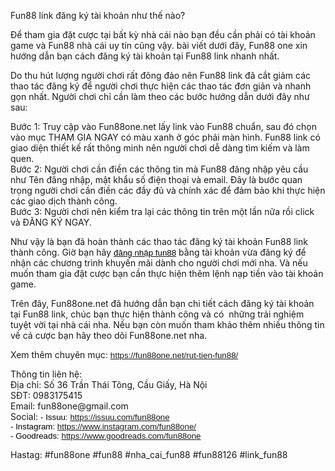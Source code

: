 <p>Fun88 link đăng ký tài khoản như thế nào?</p>

<p>Để tham gia đặt cược tại bất kỳ nhà cái nào bạn đều cần phải có tài khoản game và Fun88 nhà cái uy tín cũng vậy. bài viết dưới đây, Fun88 one xin hướng dẫn bạn cách đăng ký tài khoản tại Fun88 link nhanh nhất.</p>

<p>Do thu hút lượng người chơi rất đông đảo nên Fun88 link đã cắt giảm các thao tác đăng ký để người chơi thực hiện các thao tác đơn giản và nhanh gọn nhất. Người chơi chỉ cần làm theo các bước hướng dẫn dưới đây như sau:</p>

<p>Bước 1: Truy cập vào Fun88one.net lấy link vào Fun88 chuẩn, sau đó chọn vào mục THAM GIA NGAY có màu xanh ở góc phải màn hình. Fun88 link có giao diện thiết kế rất thông minh nên người chơi dễ dàng tìm kiếm và làm quen.<br />
Bước 2: Người chơi cần điền các thông tin mà Fun88 đăng nhập yêu cầu như Tên đăng nhập, mật khẩu số điện thoại và email. Đây là bước quan trọng người chơi cần điền các đầy đủ và chính xác để đảm bảo khi thực hiện các giao dịch thành công.<br />
Bước 3: Người chơi nên kiểm tra lại các thông tin trên một lần nữa rồi click và ĐĂNG KÝ NGAY.</p>

<p>Như vậy là bạn đã hoàn thành các thao tác đăng ký tài khoản Fun88 link thành công. Giờ bạn hãy <a href="https://fun88one.net/"><span style="color:rgb(0, 0, 0); font-family:arial; font-size:10pt">đăng nhập fun88</span></a> bằng tài khoản vừa đăng ký để nhận các chương trình khuyến mãi dành cho người chơi mới nha. Và nếu muốn tham gia đặt cược bạn cần thực hiện thêm lệnh nạp tiền vào tài khoản game.&nbsp;</p>

<p>Trên đây, Fun88one.net đã hướng dẫn bạn chi tiết cách đăng ký tài khoản tại Fun88 link, chúc bạn thực hiện thành công và có&nbsp; những trải nghiệm tuyệt vời tại nhà cái nha. Nếu bạn còn muốn tham khảo thêm nhiều thông tin về cá cược bạn hãy theo dõi Fun88one.net nha.</p>

<p>Xem thêm chuyên mục:&nbsp;<span style="color:rgb(17, 85, 204); font-family:arial; font-size:10pt"><a class="in-cell-link" href="https://fun88one.net/rut-tien-fun88/" target="_blank">https://fun88one.net/rut-tien-fun88/</a></span></p>

<p>Thông tin liên hệ:<br />
Địa chỉ: Số 36 Trần Thái Tông, Cầu Giấy, Hà Nội<br />
SĐT: 0983175415<br />
Email: fun88one@gmail.com<br />
Social:&nbsp;<span style="color:rgb(0, 0, 0); font-family:arial; font-size:10pt"><span style="font-size:10pt">- Issuu: </span><span style="color:rgb(17, 85, 204); font-size:10pt"><a class="in-cell-link" href="https://issuu.com/fun88one" target="_blank">https://issuu.com/fun88one</a></span><br />
<span style="font-size:10pt">- Instagram: </span><span style="color:rgb(17, 85, 204); font-size:10pt"><a class="in-cell-link" href="https://www.instagram.com/fun88one/" target="_blank">https://www.instagram.com/fun88one/</a></span><br />
<span style="font-size:10pt">- Goodreads: </span><span style="color:rgb(17, 85, 204); font-size:10pt"><a class="in-cell-link" href="https://www.goodreads.com/fun88one" target="_blank">https://www.goodreads.com/fun88one</a></span></span></p>

<p>Hastag: #fun88one #fun88 #nha_cai_fun88 #fun88126 #link_fun88</p>
